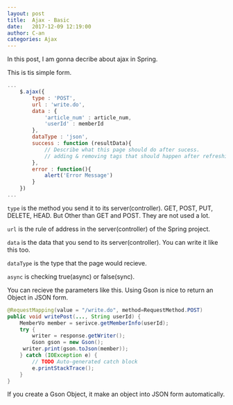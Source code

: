 ```yaml
---
layout: post
title:  Ajax - Basic
date:   2017-12-09 12:19:00
author: C-an
categories: Ajax
---
```


<!-- Contents -->

In this post, I am gonna decribe about ajax in Spring.

This is tis simple form.
```javascript
...
	$.ajax({
        type : 'POST',
        url : 'write.do',
        data : {
            'article_num' : article_num,
            'userId' : memberId
        },
        dataType : 'json',
        success : function (resultData){
            // Describe what this page should do after sucess.
            // adding & removing tags that should happen after refreshing the page.
        },
        error : function(){
            alert('Error Message')
        }
    })
...
```
`type` is the method you send it to its server(controller). GET, POST, PUT, DELETE, HEAD. But Other than GET and POST. They are not used a lot.

`url` is the rule of address in the server(controller) of the Spring project.

`data` is the data that you send to its server(controller).
You can write it like this too.

`dataType` is the type that the page would recieve.

`async` is checking true(async) or false(sync).

You can recieve the parameters like this. Using Gson is nice to return an Object in JSON form.

```java
@RequestMapping(value = "/write.do", method=RequestMethod.POST)
public void writePost(..., String userId) {
	MemberVo member = serivce.getMemberInfo(userId);
    try {
        writer = response.getWriter();
        Gson gson = new Gson();
   	 writer.print(gson.toJson(member));
    } catch (IOException e) {
        // TODO Auto-generated catch block
        e.printStackTrace();
    }
}
```
If you create a Gson Object, it make an object into JSON form automatically.